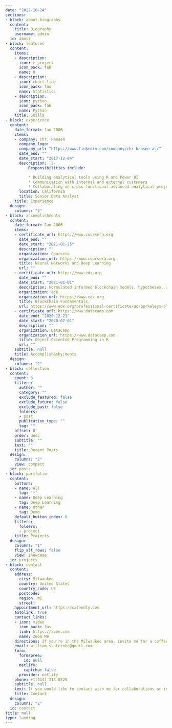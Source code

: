 ```yaml
---
date: "2022-10-24"
sections:
- block: about.biography
  content:
    title: Biography
    username: admin
  id: about
- block: features
  content:
    items:
    - description: 
      icon: r-project
      icon_pack: fab
      name: R
    - description: 
      icon: chart-line
      icon_pack: fas
      name: Statistics
    - description: 
      icon: python
      icon_pack: fab
      name: Python
    title: Skills
- block: experience
  content:
    date_format: Jan 2006
    items:
    - company: Chr. Hansen
      company_logo:
      company_url: "https://www.linkedin.com/company/chr-hansen-as/"
      date_end: ""
      date_start: "2017-12-04"
      description: |2-
          Responsibilities include:

          * Building analytical tools using R and Power BI
          * Communication with internal and external customers
          * Collaborating on cross-functional advanced analytical projects
      location: California
      title: Senior Data Analyst
    title: Experience
  design:
    columns: "2"
- block: accomplishments
  content:
    date_format: Jan 2006
    items:
    - certificate_url: https://www.coursera.org
      date_end: ""
      date_start: "2021-01-25"
      description: ""
      organization: Coursera
      organization_url: https://www.coursera.org
      title: Neural Networks and Deep Learning
      url: ""
    - certificate_url: https://www.edx.org
      date_end: ""
      date_start: "2021-01-01"
      description: Formulated informed blockchain models, hypotheses, and use cases.
      organization: edX
      organization_url: https://www.edx.org
      title: Blockchain Fundamentals
      url: https://www.edx.org/professional-certificate/uc-berkeleyx-blockchain-fundamentals
    - certificate_url: https://www.datacamp.com
      date_end: "2020-12-21"
      date_start: "2020-07-01"
      description: ""
      organization: DataCamp
      organization_url: https://www.datacamp.com
      title: Object-Oriented Programming in R
      url: ""
    subtitle: null
    title: Accomplish&shy;ments
  design:
    columns: "2"
- block: collection
  content:
    count: 3
    filters:
      author: ""
      category: ""
      exclude_featured: false
      exclude_future: false
      exclude_past: false
      folders:
      - post
      publication_type: ""
      tag: ""
    offset: 0
    order: desc
    subtitle: ""
    text: ""
    title: Recent Posts
  design:
    columns: "2"
    view: compact
  id: posts
- block: portfolio
  content:
    buttons:
    - name: All
      tag: '*'
    - name: Deep Learning
      tag: Deep Learning
    - name: Other
      tag: Demo
    default_button_index: 0
    filters:
      folders:
      - project
    title: Projects
  design:
    columns: "1"
    flip_alt_rows: false
    view: showcase
  id: projects
- block: contact
  content:
    address:
      city: Milwaukee
      country: United States
      country_code: US
      postcode: 
      region: WI
      street: 
    appointment_url: https://calendly.com
    autolink: true
    contact_links:
    - icon: video
      icon_pack: fas
      link: https://zoom.com
      name: Zoom Me
    directions: If you're in the Milwaukee area, invite me for a coffee or beer.
    email: william.s.steinke@gmail.com
    form:
      formspree:
        id: null
      netlify:
        captcha: false
      provider: netlify
    phone: +1(414) 313 0525
    subtitle: null
    text: If you would like to contact with me for collaborations or inquires, please fill out the section below.
    title: Contact
  design:
    columns: "2"
  id: contact
title: null
type: landing
---
```

